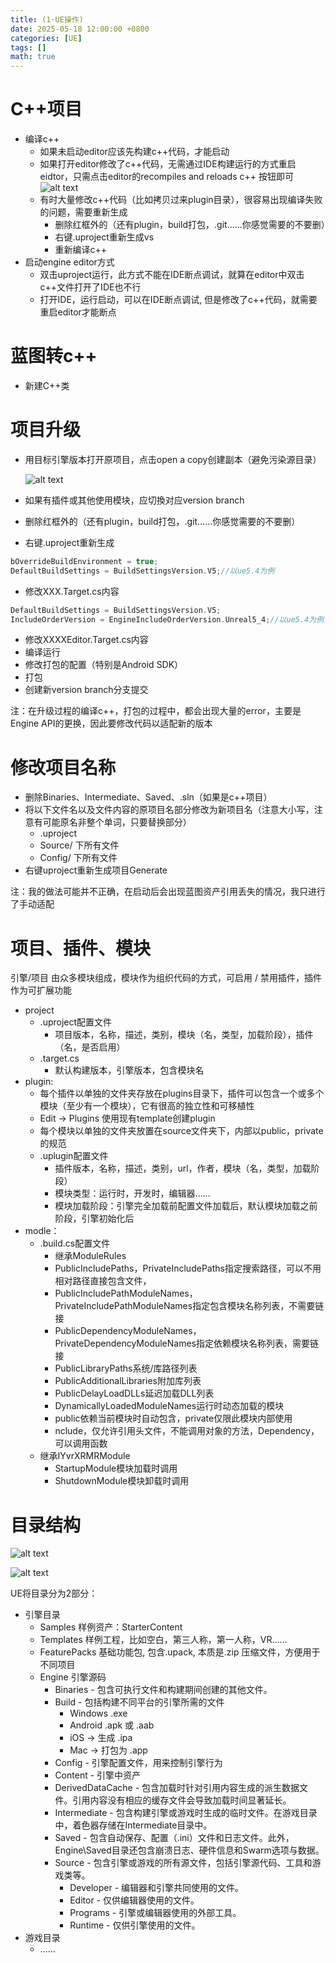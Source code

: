 ```yaml
---
title: (1·UE操作)
date: 2025-05-18 12:00:00 +0800
categories: [UE]
tags: []
math: true
---
```

# C++项目

* 编译c++
  * 如果未启动editor应该先构建c++代码，才能启动
  * 如果打开editor修改了c++代码，无需通过IDE构建运行的方式重启eidtor，只需点击editor的recompiles and reloads c++ 按钮即可
    ![alt text](/assets/img/blog/Tool/修改项目文件.png)
  * 有时大量修改c++代码（比如拷贝过来plugin目录），很容易出现编译失败的问题，需要重新生成
    * 删除红框外的（还有plugin，build打包，.git……你感觉需要的不要删）
    * 右键.uproject重新生成vs
    * 重新编译c++
* 启动engine editor方式
  * 双击uproject运行，此方式不能在IDE断点调试，就算在editor中双击c++文件打开了IDE也不行
  * 打开IDE，运行启动，可以在IDE断点调试, 但是修改了c++代码，就需要重启editor才能断点

# 蓝图转c++

* 新建C++类

# 项目升级

* 用目标引擎版本打开原项目，点击open a copy创建副本（避免污染源目录）

  ![alt text](/assets/img/blog/Tool/修改项目文件.png)
* 如果有插件或其他使用模块，应切換对应version branch
* 删除红框外的（还有plugin，build打包，.git……你感觉需要的不要删）
* 右键.uproject重新生成

```c++
bOverrideBuildEnvironment = true;
DefaultBuildSettings = BuildSettingsVersion.V5;//以ue5.4为例
```

* 修改XXX.Target.cs内容

```c++
DefaultBuildSettings = BuildSettingsVersion.V5;
IncludeOrderVersion = EngineIncludeOrderVersion.Unreal5_4;//以ue5.4为例
```

* 修改XXXXEditor.Target.cs内容
* 编译运行
* 修改打包的配置（特别是Android SDK）
* 打包
* 创建新version branch分支提交

注：在升级过程的编译c++，打包的过程中，都会出现大量的error，主要是Engine API的更换，因此要修改代码以适配新的版本

# 修改项目名称

* 删除Binaries、Intermediate、Saved、.sln（如果是c++项目）
* 将以下文件名以及文件内容的原项目名部分修改为新项目名（注意大小写，注意有可能原名非整个单词，只要替换部分）
  * .uproject
  * Source/ 下所有文件
  * Config/ 下所有文件
* 右键uproject重新生成项目Generate

注：我的做法可能并不正确，在启动后会出现蓝图资产引用丢失的情况，我只进行了手动适配

# 项目、插件、模块

引擎/项目 由众多模块组成，模块作为组织代码的方式，可启用 / 禁用插件，插件作为可扩展功能

* project
  * .uproject配置文件
    * 项目版本，名称，描述，类别，模块（名，类型，加载阶段），插件（名，是否启用）
  * .target.cs
    * 默认构建版本，引擎版本，包含模块名
* plugin:
  * 每个插件以单独的文件夹存放在plugins目录下，插件可以包含一个或多个模块（至少有一个模块），它有很高的独立性和可移植性
  * Edit → Plugins 使用现有template创建plugin
  * 每个模块以单独的文件夹放置在source文件夹下，内部以public，private的规范
  * .uplugin配置文件
    * 插件版本，名称，描述，类别，url，作者，模块（名，类型，加载阶段）
    * 模块类型：运行时，开发时，编辑器……
    * 模块加载阶段：引擎完全加载前配置文件加载后，默认模块加载之前阶段，引擎初始化后
* modle：
  * .build.cs配置文件
    * 继承ModuleRules
    * PublicIncludePaths，PrivateIncludePaths指定搜索路径，可以不用相对路径直接包含文件，
    * PublicIncludePathModuleNames，PrivateIncludePathModuleNames指定包含模块名称列表，不需要链接
    * PublicDependencyModuleNames，PrivateDependencyModuleNames指定依赖模块名称列表，需要链接
    * PublicLibraryPaths系统/库路径列表
    * PublicAdditionalLibraries附加库列表
    * PublicDelayLoadDLLs延迟加载DLL列表
    * DynamicallyLoadedModuleNames运行时动态加载的模块
    * public依赖当前模块时自动包含，private仅限此模块内部使用
    * nclude，仅允许引用头文件，不能调用对象的方法，Dependency，可以调用函数
  * 继承IYvrXRMRModule
    * StartupModule模块加载时调用
    * ShutdownModule模块卸载时调用

# 目录结构

![alt text](/assets/img/blog/Tool/引擎目录.png)

![alt text](/assets/img/blog/Tool/项目目录.png)

UE将目录分为2部分：

* 引擎目录
  * Samples 样例资产：StarterContent
  * Templates 样例工程，比如空白，第三人称，第一人称，VR……
  * FeaturePacks 基础功能包, 包含.upack, 本质是.zip 压缩文件，方便用于不同项目
  * Engine 引擎源码
    * Binaries - 包含可执行文件和构建期间创建的其他文件。
    * Build - 包括构建不同平台的引擎所需的文件
      * Windows   .exe
      * Android   .apk 或 .aab
      * iOS → 生成 .ipa
      * Mac → 打包为 .app
    * Config - 引擎配置文件，用来控制引擎行为
    * Content - 引擎中资产
    * DerivedDataCache - 包含加载时针对引用内容生成的派生数据文件。引用内容没有相应的缓存文件会导致加载时间显著延长。
    * Intermediate - 包含构建引擎或游戏时生成的临时文件。在游戏目录中，着色器存储在Intermediate目录中。
    * Saved - 包含自动保存、配置（.ini）文件和日志文件。此外，Engine\Saved目录还包含崩溃日志、硬件信息和Swarm选项与数据。
    * Source - 包含引擎或游戏的所有源文件，包括引擎源代码、工具和游戏类等。
      * Developer - 编辑器和引擎共同使用的文件。
      * Editor - 仅供编辑器使用的文件。
      * Programs - 引擎或编辑器使用的外部工具。
      * Runtime - 仅供引擎使用的文件。
* 游戏目录
  * ……
